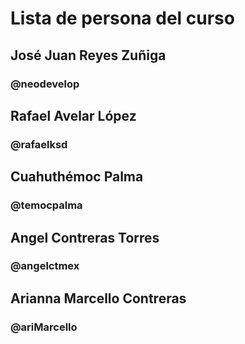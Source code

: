 # Lista de persona del curso

## José Juan Reyes Zuñiga
### @neodevelop

## Rafael Avelar López
### @rafaelksd
## Cuahuthémoc Palma
### @temocpalma
## Angel Contreras Torres
### @angelctmex
## Arianna Marcello Contreras
### @ariMarcello
